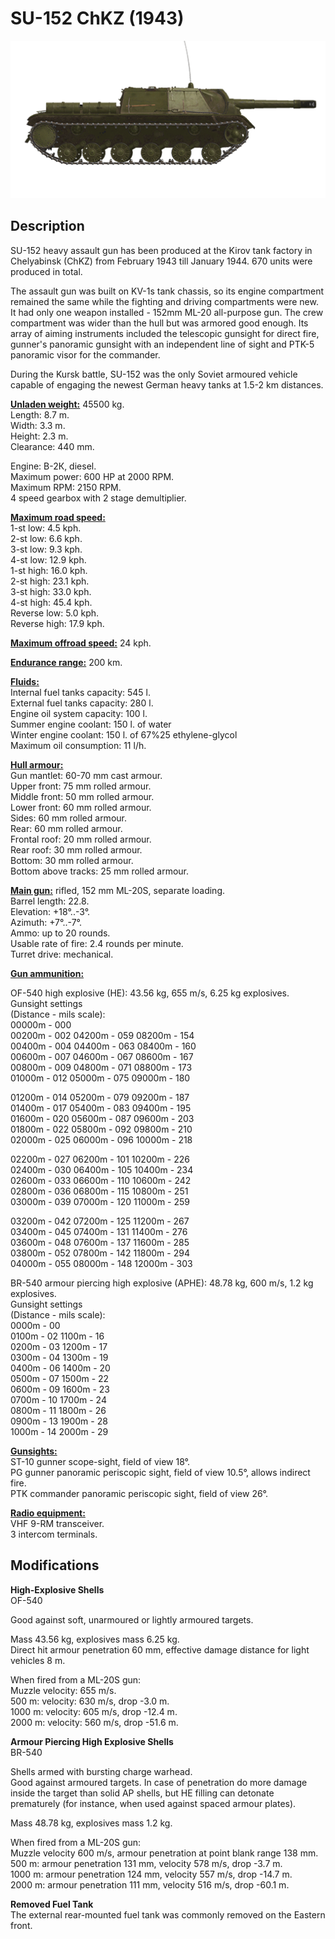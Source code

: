 # SU-152 ChKZ (1943)

![su152](../images/vehicles/su152.png)

## Description

SU-152 heavy assault gun has been produced at the Kirov tank factory in Chelyabinsk (ChKZ) from February 1943 till January 1944. 670 units were produced in total.   
  
The assault gun was built on KV-1s tank chassis, so its engine compartment remained the same while the fighting and driving compartments were new. It had only one weapon installed - 152mm ML-20 all-purpose gun. The crew compartment was wider than the hull but was armored good enough. Its array of aiming instruments included the telescopic gunsight for direct fire, gunner's panoramic gunsight with an independent line of sight and PTK-5 panoramic visor for the commander.  
  
During the Kursk battle, SU-152 was the only Soviet armoured vehicle capable of engaging the newest German heavy tanks at 1.5-2 km distances.  
  
<b><u>Unladen weight:</u></b> 45500 kg.  
Length: 8.7 m.  
Width: 3.3 m.  
Height: 2.3 m.  
Clearance: 440 mm.  
  
Engine: В-2К, diesel.  
Maximum power: 600 HP at 2000 RPM.  
Maximum RPM: 2150 RPM.  
4 speed gearbox with 2 stage demultiplier.  
  
<b><u>Maximum road speed:</u></b>  
1-st low: 4.5 kph.  
2-st low: 6.6 kph.  
3-st low: 9.3 kph.  
4-st low: 12.9 kph.  
1-st high: 16.0 kph.  
2-st high: 23.1 kph.  
3-st high: 33.0 kph.  
4-st high: 45.4 kph.  
Reverse low: 5.0 kph.  
Reverse high: 17.9 kph.  
  
<b><u>Maximum offroad speed:</u></b> 24 kph.  
  
<b><u>Endurance range:</u></b> 200 km.  
  
<b><u>Fluids:</u></b>  
Internal fuel tanks capacity: 545 l.  
External fuel tanks capacity: 280 l.  
Engine oil system capacity: 100 l.  
Summer engine coolant: 150 l. of water  
Winter engine coolant: 150 l. of 67%25 ethylene-glycol  
Maximum oil consumption: 11 l/h.  
  
<b><u>Hull armour:</u></b>  
Gun mantlet: 60-70 mm cast armour.  
Upper front: 75 mm rolled armour.  
Middle front: 50 mm rolled armour.  
Lower front: 60 mm rolled armour.  
Sides: 60 mm rolled armour.  
Rear: 60 mm rolled armour.  
Frontal roof: 20 mm rolled armour.  
Rear roof: 30 mm rolled armour.  
Bottom: 30 mm rolled armour.  
Bottom above tracks: 25 mm rolled armour.  
  
<b><u>Main gun:</u></b> rifled, 152 mm ML-20S, separate loading.  
Barrel length: 22.8.  
Elevation: +18°..-3°.  
Azimuth: +7°..-7°.  
Ammo: up to 20 rounds.  
Usable rate of fire: 2.4 rounds per minute.  
Turret drive: mechanical.  
  
<b><u>Gun ammunition:</u></b>   
  
OF-540 high explosive (HE): 43.56 kg, 655 m/s, 6.25 kg explosives.  
Gunsight settings  
(Distance - mils scale):  
00000m - 000  
00200m - 002    04200m - 059    08200m - 154  
00400m - 004    04400m - 063    08400m - 160  
00600m - 007    04600m - 067    08600m - 167  
00800m - 009    04800m - 071    08800m - 173  
01000m - 012    05000m - 075    09000m - 180  
  
01200m - 014    05200m - 079    09200m - 187  
01400m - 017    05400m - 083    09400m - 195  
01600m - 020    05600m - 087    09600m - 203  
01800m - 022    05800m - 092    09800m - 210  
02000m - 025    06000m - 096    10000m - 218  
  
02200m - 027    06200m - 101    10200m - 226  
02400m - 030    06400m - 105    10400m - 234  
02600m - 033    06600m - 110    10600m - 242  
02800m - 036    06800m - 115    10800m - 251  
03000m - 039    07000m - 120    11000m - 259  
  
03200m - 042    07200m - 125    11200m - 267  
03400m - 045    07400m - 131    11400m - 276  
03600m - 048    07600m - 137    11600m - 285  
03800m - 052    07800m - 142    11800m - 294  
04000m - 055    08000m - 148    12000m - 303  
  
BR-540 armour piercing high explosive (APHE): 48.78 kg, 600 m/s, 1.2 kg explosives.  
Gunsight settings  
(Distance - mils scale):  
0000m - 00  
0100m - 02    1100m - 16  
0200m - 03    1200m - 17  
0300m - 04    1300m - 19  
0400m - 06    1400m - 20  
0500m - 07    1500m - 22  
0600m - 09    1600m - 23  
0700m - 10    1700m - 24  
0800m - 11    1800m - 26  
0900m - 13    1900m - 28  
1000m - 14    2000m - 29  
  
<b><u>Gunsights:</u></b>  
ST-10 gunner scope-sight, field of view 18°.  
PG gunner panoramic periscopic sight, field of view 10.5°, allows indirect fire.  
PTK commander panoramic periscopic sight, field of view 26°.  
  
<b><u>Radio equipment:</u></b>  
VHF 9-RM transceiver.  
3 intercom terminals.

## Modifications

**High-Explosive Shells**  
OF-540  
  
Good against soft, unarmoured or lightly armoured targets.  
  
Mass 43.56 kg, explosives mass 6.25 kg.  
Direct hit armour penetration 60 mm, effective damage distance for light vehicles 8 m.  
  
When fired from a ML-20S gun:  
Muzzle velocity: 655 m/s.  
500 m: velocity: 630 m/s, drop -3.0 m.  
1000 m: velocity: 605 m/s, drop -12.4 m.  
2000 m: velocity: 560 m/s, drop -51.6 m.

**Armour Piercing High Explosive Shells**  
BR-540  
  
Shells armed with bursting charge warhead.  
Good against armoured targets. In case of penetration do more damage inside the target than solid AP shells, but HE filling can detonate prematurely (for instance, when used against spaced armour plates).  
  
Mass 48.78 kg, explosives mass 1.2 kg.  
  
When fired from a ML-20S gun:  
Muzzle velocity 600 m/s, armour penetration at point blank range 138 mm.  
500 m: armour penetration 131 mm, velocity 578 m/s, drop -3.7 m.  
1000 m: armour penetration 124 mm, velocity 557 m/s, drop -14.7 m.  
2000 m: armour penetration 111 mm, velocity 516 m/s, drop -60.1 m.

**Removed Fuel Tank**  
The external rear-mounted fuel tank was commonly removed on the Eastern front.
